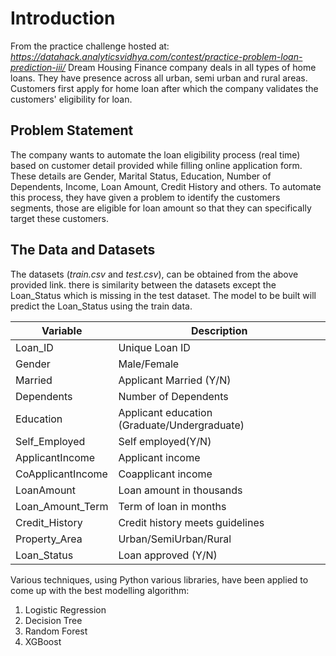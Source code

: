 # Introduction

From the practice challenge hosted at: *https://datahack.analyticsvidhya.com/contest/practice-problem-loan-prediction-iii/*
Dream Housing Finance company deals in all types of home loans. They have presence across all urban, semi urban and rural areas. Customers first apply for home loan after which the company validates the customers' eligibility for loan.

## Problem Statement

The company wants to automate the loan eligibility process (real time) based on customer detail provided while filling online application form. These details are Gender, Marital Status, Education, Number of Dependents, Income, Loan Amount, Credit History and others. To automate this process, they have given a problem to identify the customers segments, those are eligible for loan amount so that they can specifically target these customers.

## The Data and Datasets

The datasets (*train.csv* and *test.csv*), can be obtained from the above provided link. there is similarity between the datasets except the Loan_Status which is missing in the test dataset. The model to be built will predict the Loan_Status using the train data.

| Variable         | Description   |
| -------------    | ------------- |
| Loan_ID          | Unique Loan ID  |
| Gender           | Male/Female  |
| Married          | Applicant Married (Y/N)  |
| Dependents       | Number of Dependents |
| Education        | Applicant education (Graduate/Undergraduate) |
| Self_Employed    | Self employed(Y/N)  |
| ApplicantIncome  | Applicant income  |
| CoApplicantIncome| Coapplicant income  |
| LoanAmount       | Loan amount in thousands |
| Loan_Amount_Term | Term of loan in months  |
| Credit_History   | Credit history meets guidelines  |
| Property_Area    | Urban/SemiUrban/Rural  |
| Loan_Status      | Loan approved (Y/N)  |

Various techniques, using Python various libraries, have been applied to come up with the best modelling algorithm:
1. Logistic Regression
2. Decision Tree
3. Random Forest
4. XGBoost
